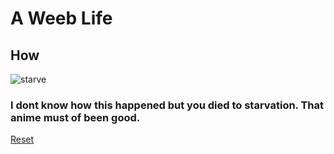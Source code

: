 # A Weeb Life
## How
![starve](https://encrypted-tbn0.gstatic.com/images?q=tbn:ANd9GcQIink_NL1V_rIF6RNg5lCijI9GadBuxnVTkffQRUBt_QHtlHfEAA&s)

### I dont know how this happened but you died to starvation. That anime must of been good.

[Reset](home.md)


